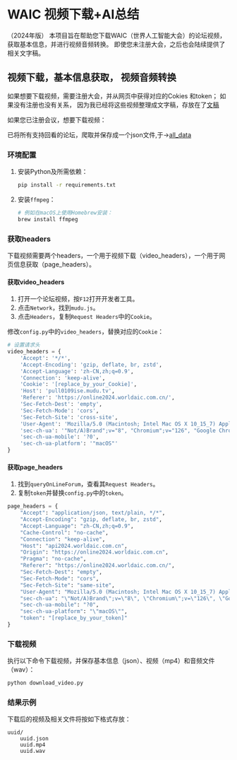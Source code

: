 # WAIC 视频下载+AI总结
（2024年版）
本项目旨在帮助您下载WAIC（世界人工智能大会）的论坛视频，获取基本信息，并进行视频音频转换。
即使您未注册大会，之后也会陆续提供了相关文字稿。

## 视频下载，基本信息获取， 视频音频转换

如果想要下载视频，需要注册大会，并从网页中获得对应的Cokies 和token；
如果没有注册也没有关系， 因为我已经将这些视频整理成文字稿，存放在了[文稿](/data/STT_manuscripts/)


如果您已注册会议，想要下载视频：

已将所有支持回看的论坛，爬取并保存成一个json文件,于->[all_data](/data/basic/all_data.json)

### 环境配置

1. 安装Python及所需依赖：
    ```sh
    pip install -r requirements.txt
    ```

2. 安装`ffmpeg`：
    ```sh
    # 例如在macOS上使用Homebrew安装：
    brew install ffmpeg
    ```

### 获取headers

下载视频需要两个headers，一个用于视频下载（video_headers），一个用于网页信息获取（page_headers）。

#### 获取video_headers

1. 打开一个论坛视频，按`F12`打开开发者工具。
2. 点击`Network`，找到`mudu.js`。
3. 点击`Headers`，复制`Request Headers`中的`Cookie`。

修改`config.py`中的`video_headers`，替换对应的`Cookie`：

```python
# 设置请求头
video_headers = {
    'Accept': '*/*',
    'Accept-Encoding': 'gzip, deflate, br, zstd',
    'Accept-Language': 'zh-CN,zh;q=0.9',
    'Connection': 'keep-alive',
    'Cookie': '[replace_by_your_Cookie]',
    'Host': 'pull0109ise.mudu.tv',
    'Referer': 'https://online2024.worldaic.com.cn/',
    'Sec-Fetch-Dest': 'empty',
    'Sec-Fetch-Mode': 'cors',
    'Sec-Fetch-Site': 'cross-site',
    'User-Agent': 'Mozilla/5.0 (Macintosh; Intel Mac OS X 10_15_7) AppleWebKit/537.36 (KHTML, like Gecko) Chrome/126.0.0.0 Safari/537.36',
    'sec-ch-ua': '"Not/A)Brand";v="8", "Chromium";v="126", "Google Chrome";v="126"',
    'sec-ch-ua-mobile': '?0',
    'sec-ch-ua-platform': '"macOS"'
}
```

#### 获取page_headers

1. 找到`queryOnLineForum`，查看其`Request Headers`。
2. 复制`token`并替换`config.py`中的`token`。

```python
page_headers = {
    "Accept": "application/json, text/plain, */*",
    "Accept-Encoding": "gzip, deflate, br, zstd",
    "Accept-Language": "zh-CN,zh;q=0.9",
    "Cache-Control": "no-cache",
    "Connection": "keep-alive",
    "Host": "api2024.worldaic.com.cn",
    "Origin": "https://online2024.worldaic.com.cn",
    "Pragma": "no-cache",
    "Referer": "https://online2024.worldaic.com.cn/",
    "Sec-Fetch-Dest": "empty",
    "Sec-Fetch-Mode": "cors",
    "Sec-Fetch-Site": "same-site",
    "User-Agent": "Mozilla/5.0 (Macintosh; Intel Mac OS X 10_15_7) AppleWebKit/537.36 (KHTML, like Gecko) Chrome/126.0.0.0 Safari/537.36",
    "sec-ch-ua": "\"Not/A)Brand\";v=\"8\", \"Chromium\";v=\"126\", \"Google Chrome\";v=\"126\"",
    "sec-ch-ua-mobile": "?0",
    "sec-ch-ua-platform": "\"macOS\"",
    "token": "[replace_by_your_token]"
}
```


### 下载视频

执行以下命令下载视频，并保存基本信息（json）、视频（mp4）和音频文件（wav）：

```sh
python download_video.py
```

### 结果示例

下载后的视频及相关文件将按如下格式存放：

```
uuid/
    uuid.json
    uuid.mp4
    uuid.wav
```